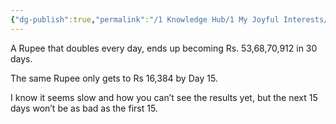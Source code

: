 ```yaml
---
{"dg-publish":true,"permalink":"/1 Knowledge Hub/1 My Joyful Interests/Self-Help Phycology/Compounding/","noteIcon":""}
---
```


A Rupee that doubles every day, ends up becoming Rs. 53,68,70,912 in 30 days.  
  
The same Rupee only gets to Rs 16,384 by Day 15.  
  
I know it seems slow and how you can’t see the results yet, but the next 15 days won’t be as bad as the first 15.